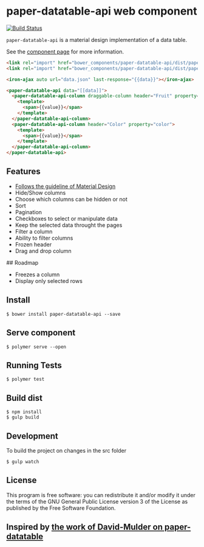 paper-datatable-api web component
============

[![Build Status](https://travis-ci.org/RoXuS/paper-datatable-api.svg?branch=master)](https://travis-ci.org/RoXuS/paper-datatable-api)

`paper-datatable-api` is a material design implementation of a data table.

See the [component page](https://roxus.github.io/paper-datatable-api/components/paper-datatable-api/#paper-datatable-api) for more information.

```html
<link rel="import" href="bower_components/paper-datatable-api/dist/paper-datatable-api-column.html">
<link rel="import" href="bower_components/paper-datatable-api/dist/paper-datatable-api.html">

<iron-ajax auto url="data.json" last-response="{{data}}"></iron-ajax>

<paper-datatable-api data="[[data]]">
  <paper-datatable-api-column draggable-column header="Fruit" property="fruit">
    <template>
      <span>{{value}}</span>
    </template>
  </paper-datatable-api-column>
  <paper-datatable-api-column header="Color" property="color">
    <template>
      <span>{{value}}</span>
    </template>
  </paper-datatable-api-column>
</paper-datatable-api>
```

## Features

- [Follows the guideline of Material Design](https://material.google.com/components/data-tables.html#)
- Hide/Show columns
- Choose which columns can be hidden or not
- Sort
- Pagination
- Checkboxes to select or manipulate data
- Keep the selected data throught the pages
- Filter a column
- Ability to filter columns
- Frozen header
- Drag and drop column

## Roadmap

- Freezes a column
- Display only selected rows

## Install

```
$ bower install paper-datatable-api --save
```

## Serve component 

```
$ polymer serve --open
```

## Running Tests

```
$ polymer test
```

## Build dist

```
$ npm install
$ gulp build
```

## Development

To build the project on changes in the src folder
```
$ gulp watch
```

## License
This program is free software: you can redistribute it and/or modify it under the terms of the GNU General Public License version 3 of the License as published by the Free Software Foundation.

## Inspired by [the work of David-Mulder on paper-datatable](https://github.com/David-Mulder/paper-datatable)
